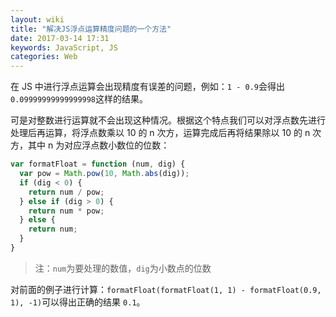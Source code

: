 ```yaml
---
layout: wiki
title: "解决JS浮点运算精度问题的一个方法"
date: 2017-03-14 17:31
keywords: JavaScript, JS
categories: Web
---
```


在 JS 中进行浮点运算会出现精度有误差的问题，例如：`1 - 0.9`会得出`0.09999999999999998`这样的结果。

可是对整数进行运算就不会出现这种情况。根据这个特点我们可以对浮点数先进行处理后再运算，将浮点数乘以 10 的 n 次方，运算完成后再将结果除以 10 的 n 次方，其中 n 为对应浮点数小数位的位数：

```javascript
var formatFloat = function (num, dig) {
  var pow = Math.pow(10, Math.abs(dig));
  if (dig < 0) {
    return num / pow;
  } else if (dig > 0) {
    return num * pow;
  } else {
    return num;
  }
}
```

> 注：`num`为要处理的数值，`dig`为小数点的位数

对前面的例子进行计算：`formatFloat(formatFloat(1, 1) - formatFloat(0.9, 1), -1)`可以得出正确的结果 `0.1`。
